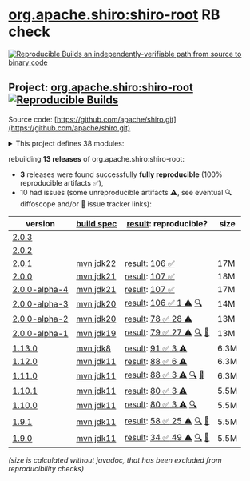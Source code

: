 [org.apache.shiro:shiro-root](https://central.sonatype.com/artifact/org.apache.shiro/shiro-root/versions) RB check
=======

[![Reproducible Builds](https://reproducible-builds.org/images/logos/rb.svg) an independently-verifiable path from source to binary code](https://reproducible-builds.org/)

## Project: [org.apache.shiro:shiro-root](https://central.sonatype.com/artifact/org.apache.shiro/shiro-root/versions) [![Reproducible Builds](https://img.shields.io/endpoint?url=https://raw.githubusercontent.com/jvm-repo-rebuild/reproducible-central/master/content/org/apache/shiro/badge.json)](https://github.com/jvm-repo-rebuild/reproducible-central/blob/master/content/org/apache/shiro/README.md)

Source code: [https://github.com/apache/shiro.git](https://github.com/apache/shiro.git)

<details><summary>This project defines 38 modules:</summary>

* [org.apache.shiro.crypto:shiro-crypto-support](https://central.sonatype.com/artifact/org.apache.shiro.crypto/shiro-crypto-support/overview)
* [org.apache.shiro.crypto:shiro-hashes-argon2](https://central.sonatype.com/artifact/org.apache.shiro.crypto/shiro-hashes-argon2/overview)
* [org.apache.shiro.crypto:shiro-hashes-bcrypt](https://central.sonatype.com/artifact/org.apache.shiro.crypto/shiro-hashes-bcrypt/overview)
* [org.apache.shiro.tools:shiro-tools](https://central.sonatype.com/artifact/org.apache.shiro.tools/shiro-tools/overview)
* [org.apache.shiro.tools:shiro-tools-hasher](https://central.sonatype.com/artifact/org.apache.shiro.tools/shiro-tools-hasher/overview)
* [org.apache.shiro:shiro-all](https://central.sonatype.com/artifact/org.apache.shiro/shiro-all/overview)
* [org.apache.shiro:shiro-aspectj](https://central.sonatype.com/artifact/org.apache.shiro/shiro-aspectj/overview)
* [org.apache.shiro:shiro-bom](https://central.sonatype.com/artifact/org.apache.shiro/shiro-bom/overview)
* [org.apache.shiro:shiro-cache](https://central.sonatype.com/artifact/org.apache.shiro/shiro-cache/overview)
* [org.apache.shiro:shiro-cas](https://central.sonatype.com/artifact/org.apache.shiro/shiro-cas/overview)
* [org.apache.shiro:shiro-cdi](https://central.sonatype.com/artifact/org.apache.shiro/shiro-cdi/overview)
* [org.apache.shiro:shiro-config](https://central.sonatype.com/artifact/org.apache.shiro/shiro-config/overview)
* [org.apache.shiro:shiro-config-core](https://central.sonatype.com/artifact/org.apache.shiro/shiro-config-core/overview)
* [org.apache.shiro:shiro-config-ogdl](https://central.sonatype.com/artifact/org.apache.shiro/shiro-config-ogdl/overview)
* [org.apache.shiro:shiro-core](https://central.sonatype.com/artifact/org.apache.shiro/shiro-core/overview)
* [org.apache.shiro:shiro-crypto](https://central.sonatype.com/artifact/org.apache.shiro/shiro-crypto/overview)
* [org.apache.shiro:shiro-crypto-cipher](https://central.sonatype.com/artifact/org.apache.shiro/shiro-crypto-cipher/overview)
* [org.apache.shiro:shiro-crypto-core](https://central.sonatype.com/artifact/org.apache.shiro/shiro-crypto-core/overview)
* [org.apache.shiro:shiro-crypto-hash](https://central.sonatype.com/artifact/org.apache.shiro/shiro-crypto-hash/overview)
* [org.apache.shiro:shiro-ehcache](https://central.sonatype.com/artifact/org.apache.shiro/shiro-ehcache/overview)
* [org.apache.shiro:shiro-event](https://central.sonatype.com/artifact/org.apache.shiro/shiro-event/overview)
* [org.apache.shiro:shiro-features](https://central.sonatype.com/artifact/org.apache.shiro/shiro-features/overview)
* [org.apache.shiro:shiro-guice](https://central.sonatype.com/artifact/org.apache.shiro/shiro-guice/overview)
* [org.apache.shiro:shiro-hazelcast](https://central.sonatype.com/artifact/org.apache.shiro/shiro-hazelcast/overview)
* [org.apache.shiro:shiro-jakarta-ee](https://central.sonatype.com/artifact/org.apache.shiro/shiro-jakarta-ee/overview)
* [org.apache.shiro:shiro-jaxrs](https://central.sonatype.com/artifact/org.apache.shiro/shiro-jaxrs/overview)
* [org.apache.shiro:shiro-jcache](https://central.sonatype.com/artifact/org.apache.shiro/shiro-jcache/overview)
* [org.apache.shiro:shiro-lang](https://central.sonatype.com/artifact/org.apache.shiro/shiro-lang/overview)
* [org.apache.shiro:shiro-quartz](https://central.sonatype.com/artifact/org.apache.shiro/shiro-quartz/overview)
* [org.apache.shiro:shiro-root](https://central.sonatype.com/artifact/org.apache.shiro/shiro-root/overview)
* [org.apache.shiro:shiro-servlet-plugin](https://central.sonatype.com/artifact/org.apache.shiro/shiro-servlet-plugin/overview)
* [org.apache.shiro:shiro-spring](https://central.sonatype.com/artifact/org.apache.shiro/shiro-spring/overview)
* [org.apache.shiro:shiro-spring-boot](https://central.sonatype.com/artifact/org.apache.shiro/shiro-spring-boot/overview)
* [org.apache.shiro:shiro-spring-boot-starter](https://central.sonatype.com/artifact/org.apache.shiro/shiro-spring-boot-starter/overview)
* [org.apache.shiro:shiro-spring-boot-web-starter](https://central.sonatype.com/artifact/org.apache.shiro/shiro-spring-boot-web-starter/overview)
* [org.apache.shiro:shiro-support](https://central.sonatype.com/artifact/org.apache.shiro/shiro-support/overview)
* [org.apache.shiro:shiro-test-coverage](https://central.sonatype.com/artifact/org.apache.shiro/shiro-test-coverage/overview)
* [org.apache.shiro:shiro-web](https://central.sonatype.com/artifact/org.apache.shiro/shiro-web/overview)
</details>

rebuilding **13 releases** of org.apache.shiro:shiro-root:
- **3** releases were found successfully **fully reproducible** (100% reproducible artifacts :white_check_mark:),
- 10 had issues (some unreproducible artifacts :warning:, see eventual :mag: diffoscope and/or :memo: issue tracker links):

| version | [build spec](/BUILDSPEC.md) | [result](https://reproducible-builds.org/docs/jvm/): reproducible? | size |
| -- | --------- | ------ | -- |
| [2.0.3](https://central.sonatype.com/artifact/org.apache.shiro/shiro-root/2.0.3/pom) | | | |
| [2.0.2](https://central.sonatype.com/artifact/org.apache.shiro/shiro-root/2.0.2/pom) | | | |
| [2.0.1](https://central.sonatype.com/artifact/org.apache.shiro/shiro-root/2.0.1/pom) | [mvn jdk22](shiro-2.0.1.buildspec) | [result](shiro-root-2.0.1.buildinfo): [106 :white_check_mark: ](shiro-root-2.0.1.buildcompare) | 17M |
| [2.0.0](https://central.sonatype.com/artifact/org.apache.shiro/shiro-root/2.0.0/pom) | [mvn jdk21](shiro-2.0.0.buildspec) | [result](shiro-root-2.0.0.buildinfo): [107 :white_check_mark: ](shiro-root-2.0.0.buildcompare) | 18M |
| [2.0.0-alpha-4](https://central.sonatype.com/artifact/org.apache.shiro/shiro-root/2.0.0-alpha-4/pom) | [mvn jdk21](shiro-2.0.0-alpha-4.buildspec) | [result](shiro-root-2.0.0-alpha-4.buildinfo): [107 :white_check_mark: ](shiro-root-2.0.0-alpha-4.buildcompare) | 17M |
| [2.0.0-alpha-3](https://central.sonatype.com/artifact/org.apache.shiro/shiro-root/2.0.0-alpha-3/pom) | [mvn jdk20](shiro-2.0.0-alpha-3.buildspec) | [result](shiro-root-2.0.0-alpha-3.buildinfo): [106 :white_check_mark:  1 :warning:](shiro-root-2.0.0-alpha-3.buildcompare) [:mag:](shiro-root-2.0.0-alpha-3.diffoscope) | 14M |
| [2.0.0-alpha-2](https://central.sonatype.com/artifact/org.apache.shiro/shiro-root/2.0.0-alpha-2/pom) | [mvn jdk20](shiro-2.0.0-alpha-2.buildspec) | [result](shiro-root-2.0.0-alpha-2.buildinfo): [78 :white_check_mark:  28 :warning:](shiro-root-2.0.0-alpha-2.buildcompare) | 13M |
| [2.0.0-alpha-1](https://central.sonatype.com/artifact/org.apache.shiro/shiro-root/2.0.0-alpha-1/pom) | [mvn jdk19](shiro-2.0.0-alpha-1.buildspec) | [result](shiro-root-2.0.0-alpha-1.buildinfo): [79 :white_check_mark:  27 :warning:](shiro-root-2.0.0-alpha-1.buildcompare) [:mag:](shiro-root-2.0.0-alpha-1.diffoscope) [:memo:](https://github.com/apache/shiro/pull/1013) | 13M |
| [1.13.0](https://central.sonatype.com/artifact/org.apache.shiro/shiro-root/1.13.0/pom) | [mvn jdk8](shiro-1.13.0.buildspec) | [result](shiro-root-1.13.0.buildinfo): [91 :white_check_mark:  3 :warning:](shiro-root-1.13.0.buildcompare) | 6.3M |
| [1.12.0](https://central.sonatype.com/artifact/org.apache.shiro/shiro-root/1.12.0/pom) | [mvn jdk11](shiro-1.12.0.buildspec) | [result](shiro-root-1.12.0.buildinfo): [88 :white_check_mark:  6 :warning:](shiro-root-1.12.0.buildcompare) | 6.3M |
| [1.11.0](https://central.sonatype.com/artifact/org.apache.shiro/shiro-root/1.11.0/pom) | [mvn jdk11](shiro-1.11.0.buildspec) | [result](shiro-root-1.11.0.buildinfo): [88 :white_check_mark:  3 :warning:](shiro-root-1.11.0.buildcompare) [:mag:](shiro-root-1.11.0.diffoscope) [:memo:](https://github.com/apache/shiro/pull/1013) | 6.3M |
| [1.10.1](https://central.sonatype.com/artifact/org.apache.shiro/shiro-root/1.10.1/pom) | [mvn jdk11](shiro-1.10.1.buildspec) | [result](shiro-root-1.10.1.buildinfo): [80 :white_check_mark:  3 :warning:](shiro-root-1.10.1.buildcompare) | 5.5M |
| [1.10.0](https://central.sonatype.com/artifact/org.apache.shiro/shiro-root/1.10.0/pom) | [mvn jdk11](shiro-1.10.0.buildspec) | [result](shiro-root-1.10.0.buildinfo): [80 :white_check_mark:  3 :warning:](shiro-root-1.10.0.buildcompare) [:mag:](shiro-root-1.10.0.diffoscope) | 5.5M |
| [1.9.1](https://central.sonatype.com/artifact/org.apache.shiro/shiro-root/1.9.1/pom) | [mvn jdk11](shiro-1.9.1.buildspec) | [result](shiro-root-1.9.1.buildinfo): [58 :white_check_mark:  25 :warning:](shiro-root-1.9.1.buildcompare) [:mag:](shiro-root-1.9.1.diffoscope) [:memo:](https://github.com/apache/shiro/pull/365) | 5.5M |
| [1.9.0](https://central.sonatype.com/artifact/org.apache.shiro/shiro-root/1.9.0/pom) | [mvn jdk11](shiro-1.9.0.buildspec) | [result](shiro-root-1.9.0.buildinfo): [34 :white_check_mark:  49 :warning:](shiro-root-1.9.0.buildcompare) [:mag:](shiro-root-1.9.0.diffoscope) [:memo:](https://github.com/apache/shiro/pull/351) | 5.5M |

<i>(size is calculated without javadoc, that has been excluded from reproducibility checks)</i>
